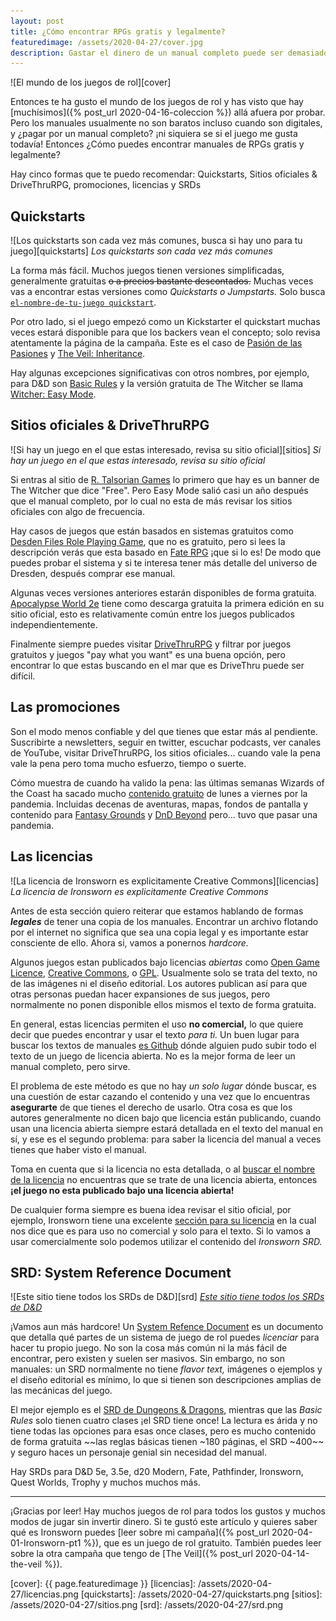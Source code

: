```yaml
---
layout: post
title: ¿Cómo encontrar RPGs gratis y legalmente?
featuredimage: /assets/2020-04-27/cover.jpg
description: Gastar el dinero de un manual completo puede ser demasiado si aun no sabes si te gusta o no el juego ¿Qué hago para conseguir manuales gratuitos y legales?
---
```


![El mundo de los juegos de rol][cover]

Entonces te ha gusto el mundo de los juegos de rol y has visto que hay [muchísimos]({% post_url 2020-04-16-coleccion %}) allá afuera por probar. Pero los manuales usualmente no son baratos incluso cuando son digitales, y ¿pagar por un manual completo? ¡ni siquiera se si el juego me gusta todavía! Entonces ¿Cómo puedes encontrar manuales de RPGs gratis y legalmente?

<!--more-->

Hay cinco formas que te puedo recomendar: Quickstarts, Sitios oficiales & DriveThruRPG, promociones, licencias y SRDs

## Quickstarts

![Los quickstarts son cada vez más comunes, busca si hay uno para tu juego][quickstarts]
_Los quickstarts son cada vez más comunes_

La forma más fácil. Muchos juegos tienen versiones simplificadas, generalmente gratuitas ~~o a precios bastante descontados.~~ Muchas veces vas a encontrar estas versiones como _Quickstarts o Jumpstarts._ Solo busca [`el-nombre-de-tu-juego quickstart`](https://google.com/?q=star+trek+adventures+quickstart).

Por otro lado, si el juego empezó como un Kickstarter el quickstart muchas veces estará disponible para que los backers vean el concepto; solo revisa atentamente la página de la campaña. Este es el caso de [Pasión de las Pasiones](https://www.kickstarter.com/projects/bleongambetta/pasion-de-las-pasiones) y [The Veil: Inheritance](https://www.kickstarter.com/projects/samjokopublishing/the-veil-inheritance-a-biopunk-tabletop-roleplayin).

Hay algunas excepciones significativas con otros nombres, por ejemplo, para D&D son [Basic Rules](https://dnd.wizards.com/articles/features/basicrules) y la versión gratuita de The Witcher se llama [Witcher: Easy Mode](https://www.drivethrurpg.com/product/281212/Witcher-Easy-Mode).

## Sitios oficiales & DriveThruRPG

![Si hay un juego en el que estas interesado, revisa su sitio oficial][sitios]
_Si hay un juego en el que estas interesado, revisa su sitio oficial_

Si entras al sitio de [R. Talsorian Games](https://rtalsoriangames.com/) lo primero que hay es un banner de The Witcher que dice "Free". Pero Easy Mode salió casi un año después que el manual completo, por lo cual no esta de más revisar los sitios oficiales con algo de frecuencia.

Hay casos de juegos que están basados en sistemas gratuitos como [Desden Files Role Playing Game](https://www.evilhat.com/home/dresden-files-rpg/), que no es gratuito, pero si lees la descripción verás que esta basado en [Fate RPG](https://www.evilhat.com/home/fate-core-downloads/) ¡que si lo es! De modo que puedes probar el sistema y si te interesa tener más detalle del universo de Dresden, después comprar ese manual.

Algunas veces versiones anteriores estarán disponibles de forma gratuita. [Apocalypse World 2e](http://apocalypse-world.com/) tiene como descarga gratuita la primera edición en su sitio oficial, esto es relativamente común entre los juegos publicados independientemente.

Finalmente siempre puedes visitar [DriveThruRPG](https://drivethrurpg.com/) y filtrar por juegos gratuitos y juegos "pay what you want"  es una buena opción, pero encontrar lo que estas buscando en el mar que es DriveThru puede ser difícil.

## Las promociones

Son el modo menos confiable y del que tienes que estar más al pendiente. Suscribirte a newsletters, seguir en twitter, escuchar podcasts, ver canales de YouTube, visitar DriveThruRPG, los sitios oficiales... cuando vale la pena vale la pena pero toma mucho esfuerzo, tiempo o suerte.

Cómo muestra de cuando ha valido la pena: las últimas semanas Wizards of the Coast ha sacado mucho [contenido gratuito](https://dnd.wizards.com/remote/freematerial) de lunes a viernes por la pandemia. Incluidas decenas de aventuras, mapas, fondos de pantalla y contenido para [Fantasy Grounds](https://www.fantasygrounds.com/) y [DnD Beyond](https://dndbeyond.com/) pero... tuvo que pasar una pandemia.

## Las licencias

![La licencia de Ironsworn es explicitamente Creative Commons][licencias]
_La licencia de Ironsworn es explicitamente Creative Commons_

Antes de esta sección quiero reiterar que estamos hablando de formas _**legales**_ de tener una copia de los manuales. Encontrar un archivo flotando por el internet no significa que sea una copia legal y es importante estar consciente de ello. Ahora si, vamos a ponernos _hardcore._

Algunos juegos estan publicados bajo licencias _abiertas_ como [Open Game Licence](https://en.wikipedia.org/wiki/Open_Game_License), [Creative Commons](https://creativecommons.org/), o [GPL](https://www.gnu.org/licenses/gpl-3.0.en.html). Usualmente solo se trata del texto, no de las imágenes ni el diseño editorial. Los autores publican así para que otras personas puedan hacer expansiones de sus juegos, pero normalmente no ponen disponible ellos mismos el texto de forma gratuita.

En general, estas licencias permiten el uso **no comercial,** lo que quiere decir que puedes encontrar y usar el texto _para ti._ Un buen lugar para buscar los textos de manuales [es Github](https://github.com/albill/The_Veil_Reference_Rules/) dónde alguien pudo subir todo el texto de un juego de licencia abierta. No es la mejor forma de leer un manual completo, pero sirve.

El problema de este método es que no hay _un solo lugar_ dónde buscar, es una cuestión de estar cazando el contenido y una vez que lo encuentras **asegurarte** de que tienes el derecho de usarlo. Otra cosa es que los autores generalmente no dicen bajo que licencia están publicando, cuando usan una licencia abierta siempre estará detallada en el texto del manual en sí, y ese es el segundo problema: para saber la licencia del manual a veces tienes que haber visto el manual.

Toma en cuenta que si la licencia no esta detallada, o al [buscar el nombre de la licencia](https://choosealicense.com/) no encuentras que se trate de una licencia abierta, entonces **¡el juego no esta publicado bajo una licencia abierta!**

De cualquier forma siempre es buena idea revisar el sitio oficial, por ejemplo, Ironsworn tiene una excelente [sección para su licencia](https://www.ironswornrpg.com/licensing) en la cual nos dice que es para uso no comercial y solo para el texto. Si lo vamos a usar comercialmente solo podemos utilizar el contenido del _Ironsworn SRD._

## SRD: System Reference Document

![Este sitio tiene todos los SRDs de D&D][srd]
_[Este sitio tiene todos los SRDs de D&D](https://www.d20srd.org/)_

¡Vamos aun más hardcore! Un [System Refence Document](https://en.wikipedia.org/wiki/System_Reference_Document) es un documento que detalla qué partes de un sistema de juego de rol puedes _licenciar_ para hacer tu propio juego. No son la cosa más común ni la más fácil de encontrar, pero existen y suelen ser masivos. Sin embargo, no son manuales: un SRD normalmente no tiene _flavor text,_ imágenes o ejemplos y el diseño editorial es mínimo, lo que si tienen son descripciones amplias de las mecánicas del juego.

El mejor ejemplo es el [SRD de Dungeons & Dragons](https://dnd.wizards.com/articles/features/systems-reference-document-srd), mientras que las _Basic Rules_ solo tienen cuatro clases ¡el SRD tiene once! La lectura es árida y no tiene todas las opciones para esas once clases, pero es mucho contenido de forma gratuita ~~las reglas básicas tienen ~180 páginas, el SRD ~400~~ y seguro haces un personaje genial sin necesidad del manual.

Hay SRDs para D&D 5e, 3.5e, d20 Modern, Fate, Pathfinder, Ironsworn, Quest Worlds, Trophy y muchos muchos más.

---

¡Gracias por leer! Hay muchos juegos de rol para todos los gustos y muchos modos de jugar sin invertir dinero. Si te gustó este artículo y quieres saber qué es Ironsworn puedes [leer sobre mi campaña]({% post_url 2020-04-01-Ironsworn-pt1 %}), que es un juego de rol gratuito. También puedes leer sobre la otra campaña que tengo de [The Veil]({% post_url 2020-04-14-the-veil %}).

[cover]: {{ page.featuredimage }}
[licencias]: /assets/2020-04-27/licencias.png
[quickstarts]: /assets/2020-04-27/quickstarts.png
[sitios]: /assets/2020-04-27/sitios.png
[srd]: /assets/2020-04-27/srd.png
